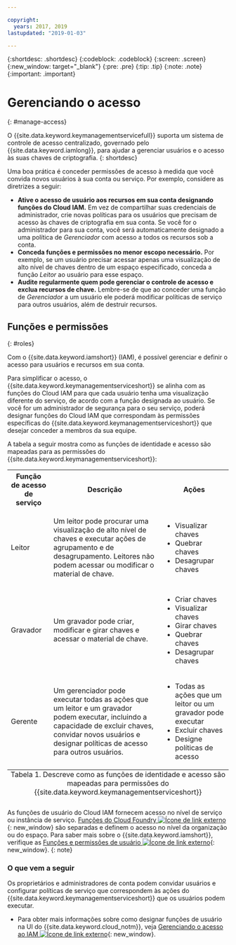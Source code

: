 ```yaml
---

copyright:
  years: 2017, 2019
lastupdated: "2019-01-03"

---
```


{:shortdesc: .shortdesc}
{:codeblock: .codeblock}
{:screen: .screen}
{:new_window: target="_blank"}
{:pre: .pre}
{:tip: .tip}
{:note: .note}
{:important: .important}

# Gerenciando o acesso
{: #manage-access}

O {{site.data.keyword.keymanagementservicefull}} suporta um sistema de controle de acesso centralizado, governado pelo {{site.data.keyword.iamlong}}, para ajudar a gerenciar usuários e o acesso às suas chaves de criptografia.
{: shortdesc}

Uma boa prática é conceder permissões de acesso à medida que você convida novos usuários à sua conta ou serviço. Por exemplo, considere as diretrizes a seguir:

- **Ative o acesso de usuário aos recursos em sua conta designando funções do Cloud IAM.**
    Em vez de compartilhar suas credenciais de administrador, crie novas políticas para os usuários que precisam de acesso às chaves de criptografia em sua conta. Se você for o administrador para sua conta, você será automaticamente designado a uma política de _Gerenciador_
com acesso a todos os recursos sob a conta.
- **Conceda funções e permissões no menor escopo necessário.**
    Por exemplo, se um usuário precisar acessar apenas uma visualização de alto nível de chaves dentro de um espaço especificado, conceda a função _Leitor_ ao usuário para esse espaço.
- **Audite regularmente quem pode gerenciar o controle de acesso e exclua recursos de chave.**
    Lembre-se de que ao conceder uma função de _Gerenciador_ a um usuário ele poderá modificar políticas de serviço para outros usuários, além de destruir recursos.

## Funções e permissões
{: #roles}

Com o {{site.data.keyword.iamshort}} (IAM), é possível gerenciar e definir o acesso para usuários e recursos em sua conta.

Para simplificar o acesso, o {{site.data.keyword.keymanagementserviceshort}} se alinha com as funções do Cloud IAM para
que cada usuário tenha uma visualização diferente do serviço, de acordo com a função designada ao usuário. Se você for um
administrador de segurança para o seu serviço, poderá designar funções do Cloud IAM que correspondam às permissões específicas do
{{site.data.keyword.keymanagementserviceshort}} que desejar conceder a membros da sua equipe.

A tabela a seguir mostra como as funções de identidade e acesso são mapeadas para as permissões do {{site.data.keyword.keymanagementserviceshort}}:
<table>
  <tr>
    <th>Função de acesso de serviço</th>
    <th>Descrição</th>
    <th>Ações</th>
  </tr>
  <tr>
    <td><p>Leitor</p></td>
    <td><p>Um leitor pode procurar uma visualização de alto nível de chaves e executar ações de agrupamento e de desagrupamento. Leitores não podem acessar ou modificar o material de chave.</p></td>
    <td>
      <p>
        <ul>
          <li>Visualizar chaves</li>
          <li>Quebrar chaves</li>
          <li>Desagrupar chaves</li>
        </ul>
      </p>
    </td>
  </tr>
  <tr>
    <td><p>Gravador</p></td>
    <td><p>Um gravador pode criar, modificar e girar chaves e acessar o material de chave.</p></td>
    <td>
      <p>
        <ul>
          <li>Criar chaves</li>
          <li>Visualizar chaves</li>
          <li>Girar chaves</li>
          <li>Quebrar chaves</li>
          <li>Desagrupar chaves</li>
        </ul>
      </p>
    </td>
  </tr>
  <tr>
    <td><p>Gerente</p></td>
    <td><p>Um gerenciador pode executar todas as ações que um leitor e um gravador podem executar, incluindo a capacidade de excluir
chaves, convidar novos usuários e designar políticas de acesso para outros usuários.</p></td>
    <td>
      <p>
        <ul>
          <li>Todas as ações que um leitor ou um gravador pode executar</li>
          <li>Excluir chaves</li>
          <li>Designe políticas de acesso</li>
        </ul>
      </p>
    </td>
  </tr>
  <caption style="caption-side:bottom;">Tabela 1. Descreve como as funções de identidade e acesso são mapeadas para permissões do {{site.data.keyword.keymanagementserviceshort}}</caption>
</table>

As funções de usuário do Cloud IAM fornecem acesso no nível de serviço ou instância de serviço. [Funções do Cloud Foundry ![Ícone de link externo](../../icons/launch-glyph.svg "Ícone de link externo")](/docs/iam/cfaccess.html){: new_window} são separadas e definem o acesso no nível da organização ou do espaço. Para saber mais sobre o {{site.data.keyword.iamshort}}, verifique as [Funções e permissões de usuário ![Ícone de link externo](../../icons/launch-glyph.svg "Ícone de link externo")](/docs/iam/users_roles.html#userroles){: new_window}.
{: note}

### O que vem a seguir

Os proprietários e administradores de conta podem convidar usuários e configurar políticas de serviço que correspondem às ações do {{site.data.keyword.keymanagementserviceshort}} que os usuários podem executar.

- Para obter mais informações sobre como designar funções de usuário na UI do {{site.data.keyword.cloud_notm}}, veja [Gerenciando o acesso ao IAM ![Ícone de link externo](../../icons/launch-glyph.svg "Ícone de link externo")](/docs/iam/mngiam.html){: new_window}.
